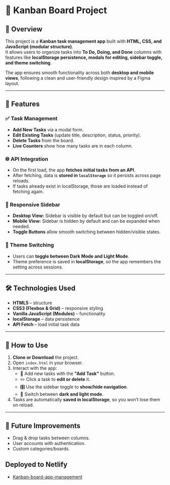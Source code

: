 # 📝 Kanban Board Project

## 📌 Overview

This project is a **Kanban task management app** built with **HTML, CSS, and JavaScript (modular structure)**.  
It allows users to organize tasks into **To Do, Doing, and Done** columns with features like **localStorage persistence, modals for editing, sidebar toggle, and theme switching**.

The app ensures smooth functionality across both **desktop and mobile views**, following a clean and user-friendly design inspired by a Figma layout.

---

## 🚀 Features

### ✅ Task Management

- **Add New Tasks** via a modal form.
- **Edit Existing Tasks** (update title, description, status, priority).
- **Delete Tasks** from the board.
- **Live Counters** show how many tasks are in each column.

### 🌐 API Integration

- On the first load, the app **fetches initial tasks from an API**.
- After fetching, data is **stored in `localStorage`** so it persists across page reloads.
- If tasks already exist in localStorage, those are loaded instead of fetching again.

### 📱 Responsive Sidebar

- **Desktop View:** Sidebar is visible by default but can be toggled on/off.
- **Mobile View:** Sidebar is hidden by default and can be expanded when needed.
- **Toggle Buttons** allow smooth switching between hidden/visible states.

### 🌙 Theme Switching

- Users can **toggle between Dark Mode and Light Mode**.
- Theme preference is saved in **localStorage**, so the app remembers the setting across sessions.

---

## 🛠️ Technologies Used

- **HTML5** – structure
- **CSS3 (Flexbox & Grid)** – responsive styling
- **Vanilla JavaScript (Modules)** – functionality
- **localStorage** – data persistence
- **API Fetch** – load initial task data

---

## 📖 How to Use

1. **Clone or Download** the project.
2. Open `index.html` in your browser.
3. Interact with the app:
   - 📌 Add new tasks with the **"Add Task"** button.
   - ✏️ Click a task to **edit or delete** it.
   - 🎛️ Use the sidebar toggle to **show/hide navigation**.
   - 🌙 Switch between **dark and light mode**.
4. Tasks are automatically **saved in localStorage**, so you won’t lose them on reload.

---

## 🧩 Future Improvements

- Drag & drop tasks between columns.
- User accounts with authentication.
- Custom categories/boards.

## Deployed to Netlify

- [Kanban-board-app-management](https://kanban-board-app-management.netlify.app/)
